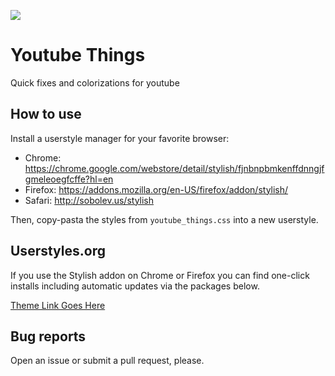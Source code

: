 ![](https://raw.githubusercontent.com/JourneyOver/Userstyles/gh-pages/imgp/youtube/youtube_preview.png)

# Youtube Things

Quick fixes and colorizations for youtube

## How to use

Install a userstyle manager for your favorite browser:

- Chrome: <https://chrome.google.com/webstore/detail/stylish/fjnbnpbmkenffdnngjfgmeleoegfcffe?hl=en>
- Firefox: <https://addons.mozilla.org/en-US/firefox/addon/stylish/>
- Safari: <http://sobolev.us/stylish>

Then, copy-pasta the styles from `youtube_things.css` into a new userstyle.

## Userstyles.org

If you use the Stylish addon on Chrome or Firefox you can find one-click installs including automatic updates via the packages below.

[Theme Link Goes Here](https://example.com/)

## Bug reports

Open an issue or submit a pull request, please.
